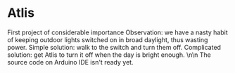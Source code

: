 # Atlis
First project of considerable importance
Observation: we have a nasty habit of keeping outdoor lights switched on in broad daylight, thus wasting power.
Simple solution: walk to the switch and turn them off.
Complicated solution: get Atlis to turn it off when the day is bright enough.
\n\n The source code on Arduino IDE isn't ready yet. 
